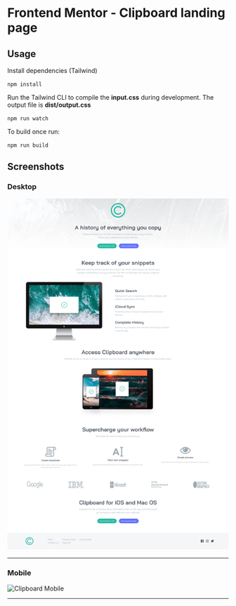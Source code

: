 # Frontend Mentor - Clipboard landing page

## Usage

Install dependencies (Tailwind)

```
npm install
```

Run the Tailwind CLI to compile the **input.css** during development. The output file is **dist/output.css**

```
npm run watch
```

To build once run:

```
npm run build
```

## Screenshots

### Desktop

![Clipboard desktop](https://github.com/galletafromjell666/frontend-mentor-challenges/blob/a0c7c2725a21df79e80e9848b98be19228fbc566/clipbpoard-landing/desktop.png)
***
### Mobile
![Clipboard Mobile](https://github.com/galletafromjell666/frontend-mentor-challenges/blob/a0c7c2725a21df79e80e9848b98be19228fbc566/clipbpoard-landing/mobile.png)

***